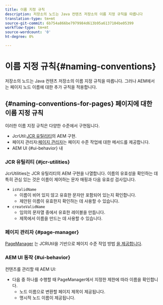 ```yaml
---
title: 이름 지정 규칙
description: 저장소의 노드는 Java 컨텐츠 저장소의 이름 지정 규칙을 따릅니다
translation-type: tm+mt
source-git-commit: 6b754a866be7979984d613b95a6137104be05399
workflow-type: tm+mt
source-wordcount: '0'
ht-degree: 0%

---
```



# 이름 지정 규칙{#naming-conventions}

저장소의 노드는 Java 컨텐츠 저장소의 이름 지정 규칙을 따릅니다. 그러나 AEM에서는 페이지 노드 이름에 대한 추가 규칙을 적용합니다.

## {#naming-conventions-for-pages} 페이지에 대한 이름 지정 규칙

이러한 이름 지정 규칙은 다양한 수준에서 구현됩니다.

* JcrUtil:[JCR 유틸리티](#jcr-utilities)의 AEM 구현.
* 페이지 관리자:[페이지 관리자](#page-manager)는 페이지 수준 작업에 대한 메서드를 제공합니다.
* AEM UI {#ui-behavior} 내

### JCR 유틸리티 {#jcr-utilities}

[](https://docs.adobe.com/content/help/en/experience-manager-cloud-service-javadoc/com/day/cq/commons/jcr/JcrUtil.html) JcrUtilities는 JCR 유틸리티의 AEM 구현을 나열합니다. 이름의 유효성을 확인하는 데 특히 관심 있는 것은 이름이 제어하는 문자 매핑과 다음 유효성 검사입니다.

* `isValidName`
   * 이름이 비어 있지 않고 유효한 문자만 포함되어 있는지 확인합니다.
   * 제안된 이름이 유효한지 확인하는 데 사용할 수 있습니다.
* `createValidName`
   * 임의의 문자열 중에서 유효한 레이블을 만듭니다.
   * 제목에서 이름을 만드는 데 사용할 수 있습니다.

### 페이지 관리자 {#page-manager}

[PageManager](https://docs.adobe.com/content/help/en/experience-manager-cloud-service-javadoc/com/day/cq/wcm/api/PageManager.html) 는 JCRUtil을 기반으로 페이지 수준 작업 방법 [을 제공합니다](#jcr-utilities).

### AEM UI 동작 {#ui-behavior}

컨텐츠를 관리할 때 AEM UI:

* 다음 중 하나를 수행할 때 PageManager에서 지정한 제한에 따라 이름을 확인합니다.
   * 노드 이름으로 변환할 페이지 제목이 제공됩니다.
   * 명시적 노드 이름이 제공됩니다.
